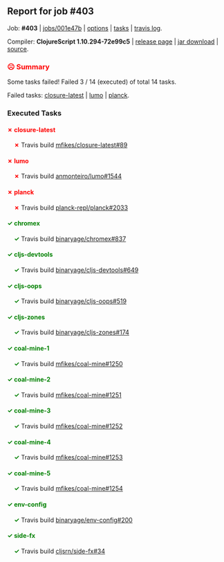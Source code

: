 ## Report for job #403

Job: **#403** | [jobs/001e47b](https://github.com/cljs-oss/canary/commit/001e47b7d8e9a7c46062976a3f44b2c43bec965e) | [options](options.edn) | [tasks](tasks.edn) | [travis log](https://travis-ci.org/cljs-oss/canary/builds/387313843).

Compiler: **ClojureScript 1.10.294-72e99c5** | [release page](https://github.com/cljs-oss/canary/releases/tag/r1.10.294-72e99c5) | [jar download](https://github.com/cljs-oss/canary/releases/download/r1.10.294-72e99c5/clojurescript-1.10.294-72e99c5.jar) | [source](https://github.com/clojure/clojurescript/commit/72e99c5d6f7164153cf6cf5613704ea342bde8da).

### <b style='color:red'>☹ Summary</b>

Some tasks failed! Failed 3 / 14 (executed) of total 14 tasks.

Failed tasks: [closure-latest](#-closure-latest) | [lumo](#-lumo) | [planck](#-planck).

### Executed Tasks

#### <b style='color:red'>&#x2717; closure-latest</b>
&nbsp;&nbsp;&nbsp;&nbsp;<b style='color:red'>&#x2717;</b> Travis build [mfikes/closure-latest#89](https://travis-ci.org/mfikes/closure-latest/builds/387314557)<br>

#### <b style='color:red'>&#x2717; lumo</b>
&nbsp;&nbsp;&nbsp;&nbsp;<b style='color:red'>&#x2717;</b> Travis build [anmonteiro/lumo#1544](https://travis-ci.org/anmonteiro/lumo/builds/387314579)<br>

#### <b style='color:red'>&#x2717; planck</b>
&nbsp;&nbsp;&nbsp;&nbsp;<b style='color:red'>&#x2717;</b> Travis build [planck-repl/planck#2033](https://travis-ci.org/planck-repl/planck/builds/387314585)<br>

#### <b style='color:green'>&#x2713; chromex</b>
&nbsp;&nbsp;&nbsp;&nbsp;<b style='color:green'>&#x2713;</b> Travis build [binaryage/chromex#837](https://travis-ci.org/binaryage/chromex/builds/387314539)<br>

#### <b style='color:green'>&#x2713; cljs-devtools</b>
&nbsp;&nbsp;&nbsp;&nbsp;<b style='color:green'>&#x2713;</b> Travis build [binaryage/cljs-devtools#649](https://travis-ci.org/binaryage/cljs-devtools/builds/387314549)<br>

#### <b style='color:green'>&#x2713; cljs-oops</b>
&nbsp;&nbsp;&nbsp;&nbsp;<b style='color:green'>&#x2713;</b> Travis build [binaryage/cljs-oops#519](https://travis-ci.org/binaryage/cljs-oops/builds/387314571)<br>

#### <b style='color:green'>&#x2713; cljs-zones</b>
&nbsp;&nbsp;&nbsp;&nbsp;<b style='color:green'>&#x2713;</b> Travis build [binaryage/cljs-zones#174](https://travis-ci.org/binaryage/cljs-zones/builds/387314553)<br>

#### <b style='color:green'>&#x2713; coal-mine-1</b>
&nbsp;&nbsp;&nbsp;&nbsp;<b style='color:green'>&#x2713;</b> Travis build [mfikes/coal-mine#1250](https://travis-ci.org/mfikes/coal-mine/builds/387314559)<br>

#### <b style='color:green'>&#x2713; coal-mine-2</b>
&nbsp;&nbsp;&nbsp;&nbsp;<b style='color:green'>&#x2713;</b> Travis build [mfikes/coal-mine#1251](https://travis-ci.org/mfikes/coal-mine/builds/387314561)<br>

#### <b style='color:green'>&#x2713; coal-mine-3</b>
&nbsp;&nbsp;&nbsp;&nbsp;<b style='color:green'>&#x2713;</b> Travis build [mfikes/coal-mine#1252](https://travis-ci.org/mfikes/coal-mine/builds/387314563)<br>

#### <b style='color:green'>&#x2713; coal-mine-4</b>
&nbsp;&nbsp;&nbsp;&nbsp;<b style='color:green'>&#x2713;</b> Travis build [mfikes/coal-mine#1253](https://travis-ci.org/mfikes/coal-mine/builds/387314567)<br>

#### <b style='color:green'>&#x2713; coal-mine-5</b>
&nbsp;&nbsp;&nbsp;&nbsp;<b style='color:green'>&#x2713;</b> Travis build [mfikes/coal-mine#1254](https://travis-ci.org/mfikes/coal-mine/builds/387314589)<br>

#### <b style='color:green'>&#x2713; env-config</b>
&nbsp;&nbsp;&nbsp;&nbsp;<b style='color:green'>&#x2713;</b> Travis build [binaryage/env-config#200](https://travis-ci.org/binaryage/env-config/builds/387314583)<br>

#### <b style='color:green'>&#x2713; side-fx</b>
&nbsp;&nbsp;&nbsp;&nbsp;<b style='color:green'>&#x2713;</b> Travis build [cljsrn/side-fx#34](https://travis-ci.org/cljsrn/side-fx/builds/387314587)<br>